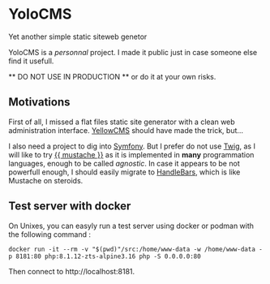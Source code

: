 # YoloCMS
Yet another simple static siteweb genetor

YoloCMS is a _personnal_ project. I made it public just in case someone else find it usefull.

** DO NOT USE IN PRODUCTION ** or do it at your own risks.

## Motivations

First of all, I missed a flat files static site generator with a clean web administration interface. [YellowCMS](https://datenstrom.se/yellow/) should have made the trick, but...

I also need a project to dig into [Symfony](https://symfony.com/). But I prefer do not use [Twig](https://twig.symfony.com/), as I will like to try [{{ mustache }}](https://mustache.github.io/) as it is implemented in **many** programmation languages, enough to be called _agnostic_. In case it appears to be not powerfull enough, I should easily migrate to [HandleBars](https://handlebarsjs.com/), which is like Mustache on steroids.

## Test server with docker

On Unixes, you can easyly run a test server using docker or podman with the following command :

```
docker run -it --rm -v "$(pwd)"/src:/home/www-data -w /home/www-data -p 8181:80 php:8.1.12-zts-alpine3.16 php -S 0.0.0.0:80
```

Then connect to http://localhost:8181.

